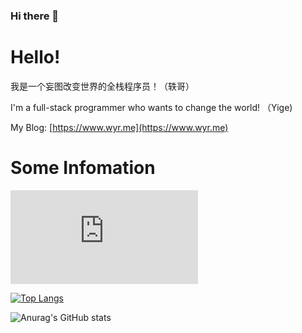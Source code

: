 ### Hi there 👋
# Hello!

我是一个妄图改变世界的全栈程序员！（轶哥）

I'm a full-stack programmer who wants to change the world! （Yige)

My Blog: [https://www.wyr.me](https://www.wyr.me)

# Some Infomation

![visitors](https://apio.xyz/badge.php?username=yi-ge)

[![Top Langs](https://cache.openapi.site/langs)](https://github.com/yi-ge)

![Anurag's GitHub stats](https://cache.openapi.site/stats)

